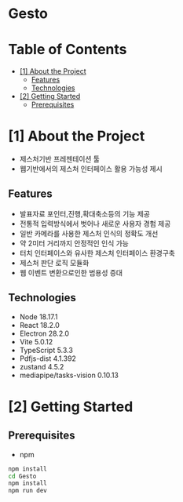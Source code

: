 # Gesto

# Table of Contents
- [[1] About the Project](#1-about-the-project)
  - [Features](#features)
  - [Technologies](#technologies)
- [[2] Getting Started](#2-getting-started)
  - [Prerequisites](#prerequisites)


# [1] About the Project

- 제스처기반 프레젠테이션 툴
- 웹기반에서의 제스처 인터페이스 활용 가능성 제시

## Features
- 발표자료 포인터,진행,확대축소등의 기능 제공
- 전통적 입력방식에서 벗어나 새로운 사용자 경험 제공 
- 일반 카메라를 사용한 제스처 인식의 정확도 개선
- 약 2미터 거리까지 안정적인 인식 가능
- 터치 인터페이스와 유사한 제스처 인터페이스 환경구축 
- 제스처 판단 로직 모듈화
- 웹 이벤트 변환으로인한 범용성 증대

## Technologies

- Node 18.17.1
- React 18.2.0
- Electron 28.2.0
- Vite 5.0.12
- TypeScript 5.3.3
- Pdfjs-dist 4.1.392
- zustand 4.5.2
- mediapipe/tasks-vision 0.10.13




# [2] Getting Started

## Prerequisites


- npm
```bash
npm install 
cd Gesto
npm install
npm run dev
```
